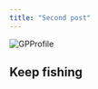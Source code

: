 ```yaml
---
title: "Second post"
---
```

![GPProfile](https://frikichan.net/wp-content/uploads/2020/03/One-Piece-Monkey-D.-Luffy-Cropped.jpg)
<h2>Keep fishing<h2>